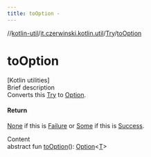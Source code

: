 ```yaml
---
title: toOption -
---
```

//[kotlin-util](../../index.md)/[it.czerwinski.kotlin.util](../index.md)/[Try](index.md)/[toOption](to-option.md)



# toOption  
[Kotlin utilities]  
Brief description  
Converts this [Try](index.md) to [Option](../-option/index.md).  
  


#### Return  
[None](../-none/index.md) if this is [Failure](../-failure/index.md) or [Some](../-some/index.md) if this is [Success](../-success/index.md).  
  
  
Content  
abstract fun [toOption](to-option.md)(): [Option](../-option/index.md)<[T](index.md)>  



